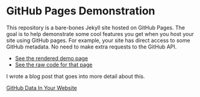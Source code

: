 GitHub Pages Demonstration
=============

This repository is a bare-bones Jekyll site hosted on GitHub Pages. The goal is to help demonstrate some cool features you get when you host your site using GitHub pages. For example, your site has direct access to some GitHub metadata. No need to make extra requests to the GitHub API.

* [See the rendered demo page](http://yoyossy.github.io/gh-pages-demo/)
* [See the raw code for that page](https://raw.githubusercontent.com/yoyossy/gh-pages-demo/gh-pages/index.markdown)

I wrote a blog post that goes into more detail about this.

[GitHub Data In Your Website](http://haacked.com/archive/2014/05/10/github-pages-tricks/)
